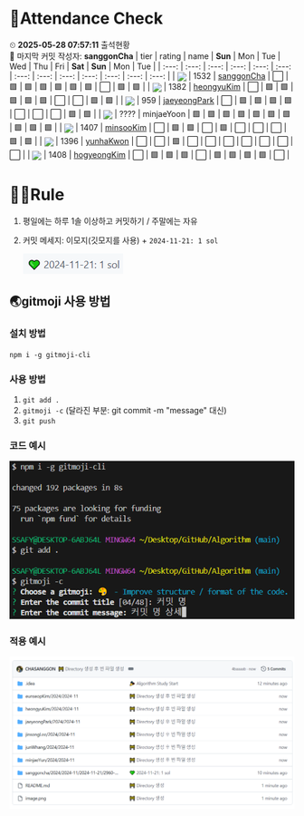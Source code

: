 <!-- Attendance Section -->
# 📅Attendance Check

⏲ **2025-05-28 07:57:11** 출석현황<br>📝 마지막 커밋 작성자: **sanggonCha**
| tier | rating | name | **Sun** | Mon | Tue | Wed | Thu | Fri | **Sat** | **Sun** | Mon | Tue |
| :---: | :---: | :---: | :---: | :---: | :---: | :---: | :---: | :---: | :---: | :---: | :---: | :---: |
| <img src="https://static.solved.ac/tier_small/15.svg" width="20" style="vertical-align: middle;" /> | 1532  | [sanggonCha](https://solved.ac/profile/yg9618) | ⬜ | 🟩 | 🟩 | 🟩 | 🟩 | 🟩 | 🟩 | ⬜ | 🟩 | 🟩 |
| <img src="https://static.solved.ac/tier_small/14.svg" width="20" style="vertical-align: middle;" /> | 1382  | [heongyuKim](https://solved.ac/profile/khg6436) | ⬜ | 🟩 | 🟩 | 🟩 | 🟩 | 🟩 | ⬜ | ⬜ | 🟩 | 🟩 |
| <img src="https://static.solved.ac/tier_small/12.svg" width="20" style="vertical-align: middle;" /> | 959  | [jaeyeongPark](https://solved.ac/profile/pjy980526) | ⬜ | 🟩 | 🟩 | 🟩 | 🟩 | ⬜ | ⬜ | ⬜ | 🟩 | 🟩 |
| <img src="https://static.solved.ac/tier_small/0.svg" width="20" style="vertical-align: middle;" /> | ????  | minjaeYoon | 🟩 | 🟩 | 🟩 | 🟩 | 🟩 | 🟩 | 🟩 | 🟩 | 🟩 | 🟩 |
| <img src="https://static.solved.ac/tier_small/15.svg" width="20" style="vertical-align: middle;" /> | 1407  | [minsooKim](https://solved.ac/profile/kei03016) | ⬜ | 🟩 | 🟩 | ⬜ | 🟩 | ⬜ | ⬜ | ⬜ | 🟩 | 🟩 |
| <img src="https://static.solved.ac/tier_small/14.svg" width="20" style="vertical-align: middle;" /> | 1396  | [yunhaKwon](https://solved.ac/profile/ellen4421) | ⬜ | ⬜ | 🟩 | ⬜ | ⬜ | ⬜ | ⬜ | ⬜ | ⬜ | ⬜ |
| <img src="https://static.solved.ac/tier_small/15.svg" width="20" style="vertical-align: middle;" /> | 1408  | [hogyeongKim](https://solved.ac/profile/rlaghtl2) | ⬜ | 🟩 | 🟩 | 🟩 | ⬜ | 🟩 | 🟩 | 🟩 | 🟩 | ⬜ |

<!-- Rules Section -->
# 🏳‍🌈Rule
1. 평일에는 하루 1솔 이상하고 커밋하기 / 주말에는 자유
2. 커밋 메세지: 이모지(깃모지를 사용) +  `2024-11-21: 1 sol`

    ![alt text](images/image-2.png)


## 🌏gitmoji 사용 방법
### 설치 방법
`npm i -g gitmoji-cli`

### 사용 방법
1. `git add .`
2. `gitmoji -c` (달라진 부분: git commit -m "message" 대신)
3. `git push`

### 코드 예시
![alt text](images/image.png)

### 적용 예시
![alt text](images/image-1.png)